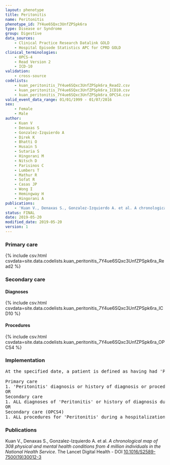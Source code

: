 ```yaml
---
layout: phenotype
title: Peritonitis
name: Peritonitis
phenotype_id: 7Y4ue6SQxc3UnfZPSpk6ra 
type: Disease or Syndrome
group: Digestive
data_sources: 
    - Clinical Practice Research Datalink GOLD
    - Hospital Episode Statistics APC for CPRD GOLD
clinical_terminologies: 
    - OPCS-4
    - Read Version 2
    - ICD-10
validation: 
    - cross-source
codelists: 
    - kuan_peritonitis_7Y4ue6SQxc3UnfZPSpk6ra_Read2.csv
    - kuan_peritonitis_7Y4ue6SQxc3UnfZPSpk6ra_ICD10.csv
    - kuan_peritonitis_7Y4ue6SQxc3UnfZPSpk6ra_OPCS4.csv
valid_event_data_range: 01/01/1999 - 01/07/2016
sex: 
    - Female
    - Male
author: 
    - Kuan V
    - Denaxas S
    - Gonzalez-Izquierdo A
    - Direk K
    - Bhatti O
    - Husain S
    - Sutaria S
    - Hingorani M
    - Nitsch D
    - Parisinos C
    - Lumbers T
    - Mathur R
    - Sofat R
    - Casas JP
    - Wong I
    - Hemingway H
    - Hingorani A
publications: 
    - 'Kuan V., Denaxas S., Gonzalez-Izquierdo A. et al. A chronological map of 308 physical and mental health conditions from 4 million individuals in the National Health Service. The Lancet Digital Health - DOI: 10.1016/S2589-7500(19)30012-3' 
status: FINAL
date: 2019-05-20
modified_date: 2019-05-20
version: 1
---
```

### Primary care 
{% include csv.html csvdata=site.data.codelists.kuan_peritonitis_7Y4ue6SQxc3UnfZPSpk6ra_Read2 %}
### Secondary care 
#### Diagnoses 
{% include csv.html csvdata=site.data.codelists.kuan_peritonitis_7Y4ue6SQxc3UnfZPSpk6ra_ICD10 %}
#### Procedures 
{% include csv.html csvdata=site.data.codelists.kuan_peritonitis_7Y4ue6SQxc3UnfZPSpk6ra_OPCS4 %}
### Implementation 
<pre>At the specified date, a patient is defined as having had 'Peritonitis' IF they meet the criteria for any of the following on or before the specified date. The earliest date on which the individual meets any of the following criteria on or before the specified date is defined as the first event date:

Primary care
1. 'Peritonitis' diagnosis or history of diagnosis or procedure during a consultation 
OR
Secondary care
1. ALL diagnoses of 'Peritonitis' or history of diagnosis during a hospitalization
OR
Secondary care (OPCS4)
1. ALL procedures for 'Peritonitis' during a hospitalization</pre> 
 
### Publications 
Kuan V., Denaxas S., Gonzalez-Izquierdo A. et al. _A chronological map of 308 physical and mental health conditions from 4 million individuals in the National Health Service_. The Lancet Digital Health - DOI <a href='https://www.thelancet.com/journals/landig/article/PIIS2589-7500(19)30012-3/fulltext'>10.1016/S2589-7500(19)30012-3</a>